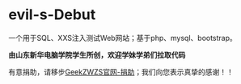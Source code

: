 # evil-s-Debut
一个用于SQL、XXS注入测试Web网站；基于php、mysql、bootstrap。

**由山东新华电脑学院学生所创，欢迎学妹学弟们拉取代码**

有意捐助，请移步[GeekZWZS官网-捐助](https://geekzwzs.cn/static/JuanZhu.html)；我们向您表示真挚的感谢！！
